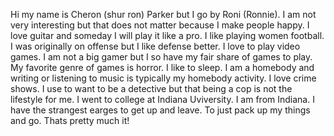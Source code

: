 Hi my name is Cheron (shur ron) Parker but I go by Roni (Ronnie). I am not very interesting but that does not matter because I make people happy.
I love guitar and someday I will play it like a pro. I like playing women football. I was originally on offense but I like defense better.
I love to play video games. I am not a big gamer but I so have my fair share of games to play. My favorite genre of games is horror.
I like to sleep. I am a homebody and writing or listening to music is typically my homebody activity. 
I love crime shows. I use to want to be a detective but that being a cop is not the lifestyle for me.
I went to college at Indiana Uviversity. I am from Indiana. I have the strangest earges to get up and leave. To just pack up my things and go.
Thats pretty much it!


